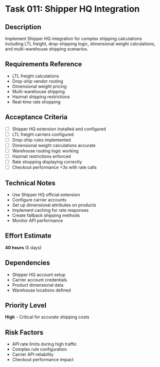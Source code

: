 # Task 011: Shipper HQ Integration

## Description
Implement Shipper HQ integration for complex shipping calculations including LTL freight, drop-shipping logic, dimensional weight calculations, and multi-warehouse shipping scenarios.

## Requirements Reference
- LTL freight calculations
- Drop-ship vendor routing
- Dimensional weight pricing
- Multi-warehouse shipping
- Hazmat shipping restrictions
- Real-time rate shopping

## Acceptance Criteria
- [ ] Shipper HQ extension installed and configured
- [ ] LTL freight carriers configured
- [ ] Drop-ship rules implemented
- [ ] Dimensional weight calculations accurate
- [ ] Warehouse routing logic working
- [ ] Hazmat restrictions enforced
- [ ] Rate shopping displaying correctly
- [ ] Checkout performance <3s with rate calls

## Technical Notes
- Use Shipper HQ official extension
- Configure carrier accounts
- Set up dimensional attributes on products
- Implement caching for rate responses
- Create fallback shipping methods
- Monitor API performance

## Effort Estimate
**40 hours** (5 days)

## Dependencies
- Shipper HQ account setup
- Carrier account credentials
- Product dimensional data
- Warehouse locations defined

## Priority Level
**High** - Critical for accurate shipping costs

## Risk Factors
- API rate limits during high traffic
- Complex rule configuration
- Carrier API reliability
- Checkout performance impact